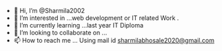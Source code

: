 - 👋 Hi, I’m @Sharmila2002
- 👀 I’m interested in ...web development or IT related Work .
- 🌱 I’m currently learning ...last year IT Diploma
- 💞️ I’m looking to collaborate on ...
- 📫 How to reach me ...  Using mail id sharmilabhosale2020@gmail.com
<!---
Sharmila2002/Sharmila2002 is a ✨ special ✨ repository because its `README.md` (this file) appears on your GitHub profile.
You can click the Preview link to take a look at your changes.
--->
